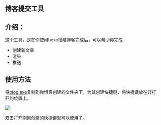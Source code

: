 博客提交工具
---

介绍：
---

这个工具，是在你使用hexo搭建博客完成后，可以帮助你完成

- 创建新文章
- 渲染
- 推送

使用方法
---

将[blog.exe](https://github.com/ioutime/Tools/blob/master/blog-hexo/打包结果/blog.exe)复制到你博客创建的文件夹下，为其创建快捷键，将快捷键放在好打开的位置上。


![](/img/blog.png)

双击打开刚刚创建的快捷键就可以使用了。